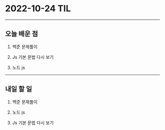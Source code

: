 # 2022-10-24 TIL

---

## 오늘 배운 점

1. 백준 문제풀이

2. Js 기본 문법 다시 보기

3. 노드 js

---

## 내일 할 일

1. 백준 문제풀이

2. 노드 js

3. Js 기본 문법 다시 보기